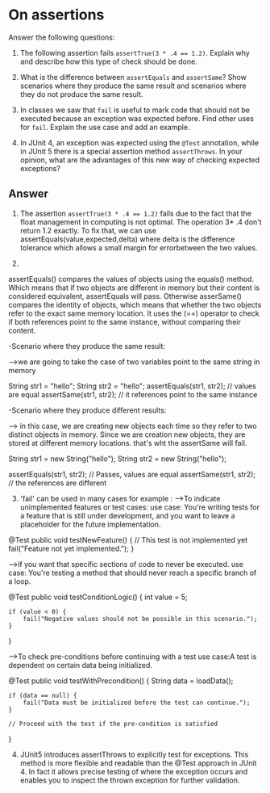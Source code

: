 # On assertions

Answer the following questions:

1. The following assertion fails `assertTrue(3 * .4 == 1.2)`. Explain why and describe how this type of check should be done.

2. What is the difference between `assertEquals` and `assertSame`? Show scenarios where they produce the same result and scenarios where they do not produce the same result.

3. In classes we saw that `fail` is useful to mark code that should not be executed because an exception was expected before. Find other uses for `fail`. Explain the use case and add an example.

4. In JUnit 4, an exception was expected using the `@Test` annotation, while in JUnit 5 there is a special assertion method `assertThrows`. In your opinion, what are the advantages of this new way of checking expected exceptions?

## Answer


1. The assertion `assertTrue(3 * .4 == 1.2)` fails due to the fact that the float management in computing is not optimal. The operation 3* .4 don't return 1.2 exactly. To fix that, we can use assertEquals(value,expected,delta) where delta is the difference tolerance which allows a small margin for errorbetween the two values.

2. 
assertEquals() compares the values of objects using the equals() method. Which means that if two objects are different in memory but their content is considered equivalent, assertEquals will pass. 
Otherwise asserSame() compares the identity of objects, which means that whether the two objects refer to the exact same memory location. It uses the (==) operator to check if both references point to the same instance, without comparing their content.

-Scenario where they produce the same result:

-->we are going to take the case of two variables point to the same string in memory 

String str1 = "hello";
String str2 = "hello";
assertEquals(str1, str2);  //  values are equal
assertSame(str1, str2);    // it references point to the same instance

-Scenario where they produce different results:

--> in this case, we are creating new objects each time so they refer to two distinct objects in memory. Since we are creation new objects, they are stored at different memory locations. that's wht the assertSame will fail.

String str1 = new String("hello");
String str2 = new String("hello");

assertEquals(str1, str2);  // Passes, values are equal
assertSame(str1, str2);    // the references are different

3. 'fail' can be used in many cases for example :
-->To indicate unimplemented features or test cases:
use case: You're writing tests for a feature that is still under development, and you want to leave a placeholder for the future implementation.

@Test
public void testNewFeature() {
    // This test is not implemented yet
    fail("Feature not yet implemented.");
}

-->if you want that specific sections of code to never be executed.
use case: You're testing a method that should never reach a specific branch of a  loop.

@Test
public void testConditionLogic() {
    int value = 5;
    
    if (value < 0) {
        fail("Negative values should not be possible in this scenario.");
    }
}

-->To check pre-conditions before continuing with a test
use case:A test is dependent on certain data being initialized.

@Test
public void testWithPrecondition() {
    String data = loadData();
    
    if (data == null) {
        fail("Data must be initialized before the test can continue.");
    }
    
    // Proceed with the test if the pre-condition is satisfied
}

4.  JUnit5 introduces assertThrows to explicitly test for exceptions. This method is more flexible and readable than the @Test approach in JUnit 4. In fact it allows precise testing of where the exception occurs and enables you to inspect the thrown exception for further validation. 












